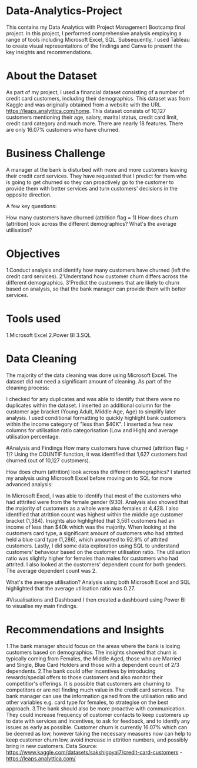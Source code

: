 # Data-Analytics-Project
This contains my Data Analytics with Project Management Bootcamp final project. In this project, I performed comprehensive analysis employing a range of tools including Microsoft Excel, SQL. Subsequently, I used Tableau to create visual representations of the findings and Canva to present the key insights and recommendations.
# About the Dataset
As part of my project, I used a financial dataset consisting of a number of credit card customers, including their demographics. This dataset was from Kaggle and was originally obtained from a website with the URL https://leaps.analyttica.com/home. This dataset consists of 10,127 customers mentioning their age, salary, marital status, credit card limit, credit card category and much more. There are nearly 18 features. There are only 16.07% customers who have churned.

# Business Challenge
A manager at the bank is disturbed with more and more customers leaving their credit card services. They have requested that I predict for them who is going to get churned so they can proactively go to the customer to provide them with better services and turn customers' decisions in the opposite direction.

A few key questions:

How many customers have churned (attrition flag = 1)
How does churn (attrition) look across the different demographics?
What's the average utilisation?

# Objectives
1.Conduct analysis and identify how many customers have churned (left the credit card services).
2'Understand how customer churn differs across the different demographics.
3'Predict the customers that are likely to churn based on analysis, so that the bank manager can provide them with better services.

# Tools used
1.Microsoft Excel
2.Power BI
3.SQL

# Data Cleaning
The majority of the data cleaning was done using Microsoft Excel. The dataset did not need a significant amount of cleaning. As part of the cleaning process:

I checked for any duplicates and was able to identify that there were no duplicates within the dataset.
I inserted an additional column for the customer age bracket (Young Adult, Middle Age, Age) to simplify later analysis.
I used conditional formatting to quickly highlight bank customers within the income category of "less than $40K".
I inserted a few new columns for utilisation ratio categorisation (Low and High) and average utilisation percentage.

#Analysis and Findings
How many customers have churned (attrition flag = 1)?
Using the COUNTIF function, it was identified that 1,627 customers had churned (out of 10,127 customers).

How does churn (attrition) look across the different demographics?
I started my analysis using Microsoft Excel before moving on to  SQL for more advanced analysis:

In Microsoft Excel, I was able to identify that most of the customers who had atttrited were from the female gender (930). Analysis also showed that the majority of customers as a whole were also females at 4,428. I also identified that atrittion count was highest within the middle age customer bracket (1,384). Insights also highlighted that 3,561 customers had an income of less than $40k which was the majority. When looking at the customers card type, a significant amount of customers who had attrited held a blue card type (1,286), which amounted to 92.9% of attrited customers.
Lastly, I did some data exploration using SQL to understand customers' behaviour based on the customer utilisation ratio. The utilisation ratio was slightly higher for females than males for customers who had attrited. I also looked at the customers' dependent count for both genders. The average dependent count was 2.

What's the average utilisation?
Analysis using both Microsoft Excel and SQL highlighted that the average utilisation ratio was 0.27.

#Visualisations and Dashboard
I then created a dashboard using Power BI to visualise my main findings.

# Recommendations and Insights
1.The bank manager should focus on the areas where the bank is losing customers based on demographics. The insights showed that churn is typically coming from Females, the Middle Aged, those who are Married and Single, Blue Card Holders and those with a dependent count of 2/3 dependents.
2.The bank could offer incentives by introducing rewards/special offers to those customers and also monitor their competitior's offerings. It is possible that customers are churning to competitors or are not finding much value in the credit card services. The bank manager can use the information gained from the utilisation ratio and other variables e.g. card type for females, to strategise on the best approach.
3.The bank should also be more proactive with communication. They could increase frequency of customer contacts to keep customers up to date with services and incentives, to ask for feedback, and to identfy any issues as early as possible. Customer churn is currently 16.07% which can be deemed as low, however taking the necessary measures now can help to keep customer churn low, avoid increase in attrition numbers, and possibly bring in new customers.
Data Source: https://www.kaggle.com/datasets/sakshigoyal7/credit-card-customers - https://leaps.analyttica.com/
